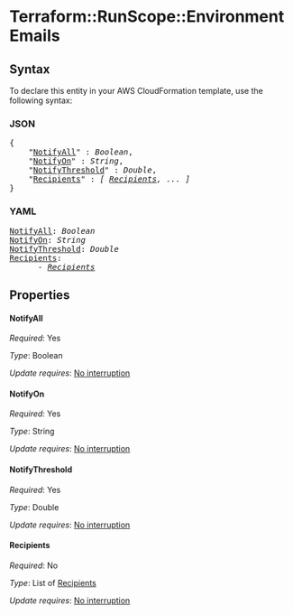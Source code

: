 # Terraform::RunScope::Environment Emails

## Syntax

To declare this entity in your AWS CloudFormation template, use the following syntax:

### JSON

<pre>
{
    "<a href="#notifyall" title="NotifyAll">NotifyAll</a>" : <i>Boolean</i>,
    "<a href="#notifyon" title="NotifyOn">NotifyOn</a>" : <i>String</i>,
    "<a href="#notifythreshold" title="NotifyThreshold">NotifyThreshold</a>" : <i>Double</i>,
    "<a href="#recipients" title="Recipients">Recipients</a>" : <i>[ <a href="emails-recipients.md">Recipients</a>, ... ]</i>
}
</pre>

### YAML

<pre>
<a href="#notifyall" title="NotifyAll">NotifyAll</a>: <i>Boolean</i>
<a href="#notifyon" title="NotifyOn">NotifyOn</a>: <i>String</i>
<a href="#notifythreshold" title="NotifyThreshold">NotifyThreshold</a>: <i>Double</i>
<a href="#recipients" title="Recipients">Recipients</a>: <i>
      - <a href="emails-recipients.md">Recipients</a></i>
</pre>

## Properties

#### NotifyAll

_Required_: Yes

_Type_: Boolean

_Update requires_: [No interruption](https://docs.aws.amazon.com/AWSCloudFormation/latest/UserGuide/using-cfn-updating-stacks-update-behaviors.html#update-no-interrupt)

#### NotifyOn

_Required_: Yes

_Type_: String

_Update requires_: [No interruption](https://docs.aws.amazon.com/AWSCloudFormation/latest/UserGuide/using-cfn-updating-stacks-update-behaviors.html#update-no-interrupt)

#### NotifyThreshold

_Required_: Yes

_Type_: Double

_Update requires_: [No interruption](https://docs.aws.amazon.com/AWSCloudFormation/latest/UserGuide/using-cfn-updating-stacks-update-behaviors.html#update-no-interrupt)

#### Recipients

_Required_: No

_Type_: List of <a href="emails-recipients.md">Recipients</a>

_Update requires_: [No interruption](https://docs.aws.amazon.com/AWSCloudFormation/latest/UserGuide/using-cfn-updating-stacks-update-behaviors.html#update-no-interrupt)

